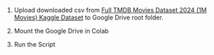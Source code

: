1. Upload downloaded csv from [Full TMDB Movies Dataset 2024 (1M Movies) Kaggle Dataset](https://www.kaggle.com/datasets/asaniczka/tmdb-movies-dataset-2023-930k-movies) to Google Drive root folder.

2. Mount the Google Drive in Colab

3. Run the Script
